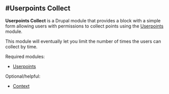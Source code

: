 #Userpoints Collect
----------

**Userpoints Collect** is a Drupal module that provides a block with a simple form allowing users with permissions to collect points using the  [Userpoints](http://drupal.org/project/userpoints) module.

This module will eventually let you limit the number of times the users can collect by time.

Required modules:

* [Userpoints](http://drupal.org/project/userpoints)

Optional/helpful:

* [Context](http://drupal.org/project/context)
